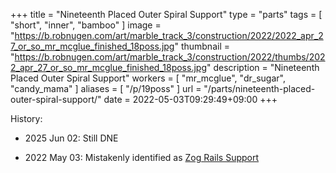 +++
title = "Nineteenth Placed Outer Spiral Support"
type = "parts"
tags = [ "short", "inner", "bamboo" ]
image = "https://b.robnugen.com/art/marble_track_3/construction/2022/2022_apr_27_or_so_mr_mcglue_finished_18poss.jpg"
thumbnail = "https://b.robnugen.com/art/marble_track_3/construction/2022/thumbs/2022_apr_27_or_so_mr_mcglue_finished_18poss.jpg"
description = "Nineteenth Placed Outer Spiral Support"
workers = [
    "mr_mcglue",
    "dr_sugar",
    "candy_mama"
]
aliases = [
    "/p/19poss"
]
url = "/parts/nineteenth-placed-outer-spiral-support/"
date = 2022-05-03T09:29:49+09:00
+++



History:

* 2025 Jun 02: Still DNE

* 2022 May 03: Mistakenly identified as [Zog Rails Support](/parts/zog-rails-support/)
